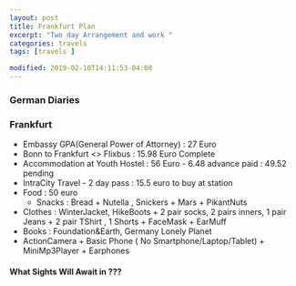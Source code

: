 ```yaml
---
layout: post
title: Frankfurt Plan
excerpt: "Two day Arrangement and work "
categories: travels
tags: [travels ]

modified: 2019-02-10T14:11:53-04:00
---
```


### German Diaries

### Frankfurt

* Embassy GPA(General Power of Attorney) : 27 Euro
* Bonn to Frankfurt <>  Flixbus : 15.98 Euro Complete
* Accommodation at Youth Hostel : 56 Euro - 6.48 advance paid : 49.52 pending
* IntraCity Travel - 2 day pass  : 15.5 euro to buy at station
* Food : 50 euro
  * Snacks : Bread + Nutella , Snickers + Mars + PikantNuts
* Clothes : WinterJacket, HikeBoots + 2 pair socks, 2 pairs inners, 1 pair Jeans + 2 pair TShirt , 1 Shorts + FaceMask + EarMuff
* Books : Foundation&Earth, Germany Lonely Planet
* ActionCamera + Basic Phone ( No Smartphone/Laptop/Tablet) + MiniMp3Player + Earphones  



#### What Sights Will Await in ???

